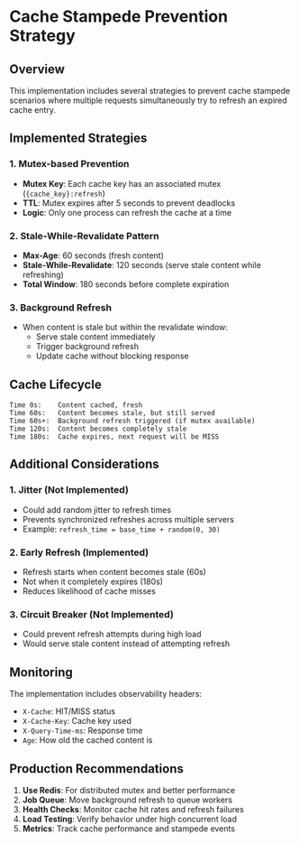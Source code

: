 # Cache Stampede Prevention Strategy

## Overview
This implementation includes several strategies to prevent cache stampede scenarios where multiple requests simultaneously try to refresh an expired cache entry.

## Implemented Strategies

### 1. Mutex-based Prevention
- **Mutex Key**: Each cache key has an associated mutex (`{cache_key}:refresh`)
- **TTL**: Mutex expires after 5 seconds to prevent deadlocks
- **Logic**: Only one process can refresh the cache at a time

### 2. Stale-While-Revalidate Pattern
- **Max-Age**: 60 seconds (fresh content)
- **Stale-While-Revalidate**: 120 seconds (serve stale content while refreshing)
- **Total Window**: 180 seconds before complete expiration

### 3. Background Refresh
- When content is stale but within the revalidate window:
  - Serve stale content immediately
  - Trigger background refresh
  - Update cache without blocking response

## Cache Lifecycle

```
Time 0s:    Content cached, fresh
Time 60s:   Content becomes stale, but still served
Time 60s+:  Background refresh triggered (if mutex available)
Time 120s:  Content becomes completely stale
Time 180s:  Cache expires, next request will be MISS
```

## Additional Considerations

### 1. Jitter (Not Implemented)
- Could add random jitter to refresh times
- Prevents synchronized refreshes across multiple servers
- Example: `refresh_time = base_time + random(0, 30)`

### 2. Early Refresh (Implemented)
- Refresh starts when content becomes stale (60s)
- Not when it completely expires (180s)
- Reduces likelihood of cache misses

### 3. Circuit Breaker (Not Implemented)
- Could prevent refresh attempts during high load
- Would serve stale content instead of attempting refresh

## Monitoring

The implementation includes observability headers:
- `X-Cache`: HIT/MISS status
- `X-Cache-Key`: Cache key used
- `X-Query-Time-ms`: Response time
- `Age`: How old the cached content is

## Production Recommendations

1. **Use Redis**: For distributed mutex and better performance
2. **Job Queue**: Move background refresh to queue workers
3. **Health Checks**: Monitor cache hit rates and refresh failures
4. **Load Testing**: Verify behavior under high concurrent load
5. **Metrics**: Track cache performance and stampede events